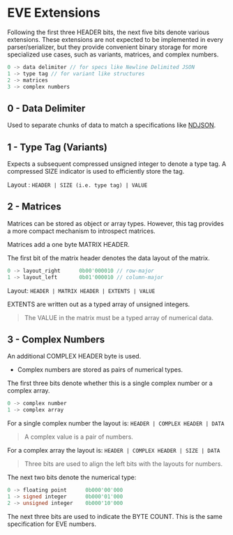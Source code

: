 # EVE Extensions

Following the first three HEADER bits, the next five bits denote various extensions. These extensions are not expected to be implemented in every parser/serializer, but they provide convenient binary storage for more specialized use cases, such as variants, matrices, and complex numbers.

```c++
0 -> data delimiter // for specs like Newline Delimited JSON
1 -> type tag // for variant like structures
2 -> matrices
3 -> complex numbers
```

## 0 - Data Delimiter

Used to separate chunks of data to match a specifications like [NDJSON](http://ndjson.org).

## 1 - Type Tag (Variants)

Expects a subsequent compressed unsigned integer to denote a type tag. A compressed SIZE indicator is used to efficiently store the tag.

Layout : `HEADER | SIZE (i.e. type tag) | VALUE`

## 2 - Matrices

Matrices can be stored as object or array types. However, this tag provides a more compact mechanism to introspect matrices.

Matrices add a one byte MATRIX HEADER.

The first bit of the matrix header denotes the data layout of the matrix.

```c++
0 -> layout_right      0b00'000010 // row-major
1 -> layout_left       0b01'000010 // column-major
```

Layout: `HEADER | MATRIX HEADER | EXTENTS | VALUE`

EXTENTS are written out as a typed array of unsigned integers.

> The VALUE in the matrix must be a typed array of numerical data.

## 3 - Complex Numbers

An additional COMPLEX HEADER byte is used.

- Complex numbers are stored as pairs of numerical types.

The first three bits denote whether this is a single complex number or a complex array.

```c++
0 -> complex number
1 -> complex array
```

For a single complex number the layout is: `HEADER | COMPLEX HEADER | DATA`

> A complex value is a pair of numbers.

For a complex array the layout is: `HEADER | COMPLEX HEADER | SIZE | DATA`

> Three bits are used to align the left bits with the layouts for numbers.

The next two bits denote the numerical type:

```c++
0 -> floating point      0b000'00'000
1 -> signed integer      0b000'01'000
2 -> unsigned integer    0b000'10'000
```

The next three bits are used to indicate the BYTE COUNT. This is the same specification for EVE numbers.
